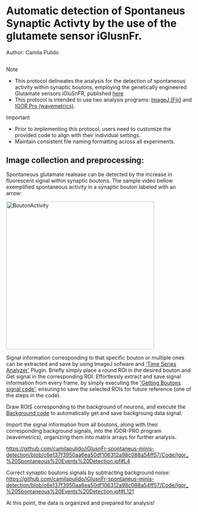 # Automatic detection of Spontaneus Synaptic Activty by the use of the glutamete sensor iGlusnFr.
Author: Camila Pulido

##
> [!NOTE]
>* This protocol delineates the analysis for the detection of spontaneous activity within synaptic boutons, employing the genetically engineered Glutamate sensors iGluSnFR, published [here](https://www.biorxiv.org/content/10.1101/2023.08.24.554624v1)
>* This protocol is intended to use two analysis programs: [ImageJ (Fiji)](https://fiji.sc/) and [IGOR Pro (wavemetrics)](https://www.wavemetrics.com/).

> [!IMPORTANT]
> * Prior to implementing this protocol, users need to customize the provided code to align with their individual settings.
> * Maintain consistent file naming formatting across all experiments.

## Image collection and preprocessing: 

Spontaneous glutamate realease can be detected by the increase in fluorescent signal within synaptic boutons. The sample video bellow exemplified spontaneous activity in a synaptic bouton labeled with an arrow:

<img src="./Figures/Axon_SynapticBouton_SpontaneousRelease_Arrow3.gif" alt="BoutonActivity" style="width: 400px;"/>

Signal information corresponding to that specific bouton or multiple ones can be extracted and save by using ImageJ sofware and ['Time Series Analyzer'](https://imagej.net/ij/plugins/time-series.html) Plugin. Briefly simply place a round ROI in the desired bouton and Get signal in the corresponding ROI. Effortlessly extract and save signal information from every frame, by simply executing the ['Getting Boutons signal code'](Code/SingleBoutons_Minis_iGluSnFR.py), ensuring to save the selected ROIs for future reference (one of the steps in the code).

Draw ROIS corresponding to the background of neurons, and execute the [Background code]() to automatically get and save backgroung data signal.

Import the signal information from all boutons, along with their corresponding background signals, into the IGOR-PRO program (wavemetrics), organizing them into matrix arrays for further analysis.

https://github.com/camilapulido/iGlusnFr-spontaneus-minis-detection/blob/c6e137f3950aa6ea50df106312a98c088a54ff57/Code/Igor_%20Spontaneous%20Events%20Detection.ipf#L4

Correct synaptic boutons signals by subtracting background noise:
https://github.com/camilapulido/iGlusnFr-spontaneus-minis-detection/blob/c6e137f3950aa6ea50df106312a98c088a54ff57/Code/Igor_%20Spontaneous%20Events%20Detection.ipf#L121


At this point, the data is organized and prepared for analysis!

